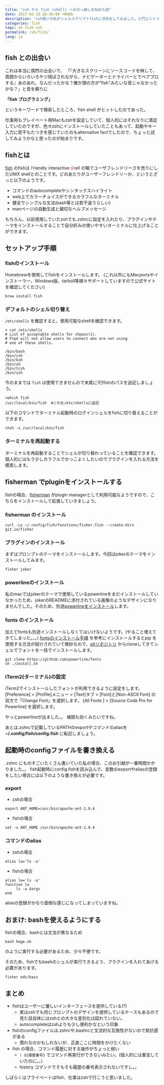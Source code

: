```yaml
---
title: "zsh から fish (shell) へお引っ越しを試みた話"
date: 2017-02-18 16:36:00 +0900
description: "zsh使いの私がシェルスクリプトfishに浮気をしてみました。入門エントリとしてfishの初期設定を書いています。"
categories: fish
tags: sh fish zsh
permalink: /sh/fish/
lang: ja
---
```


## fish との出会い
これは本当に偶然の出会いで、
「『大きなスクリーンにソースコードを映して、周囲からいろいろヤジ飛ばされながら、ナビゲーターとドライバーとでペアプロする』あのあれ、なんだったかな？確か頭の方が"fish"みたいな音じゃなかったかな？」と音を頼りに

**「fish プログラミング」**

というキーワードで検索したところ、fish shell がヒットしたのであった。

仕事用もプレイベート用Macもzshを設定していて、個人的にはそれなりに満足していたのですが、色々zshにインストールしていたこともあって、起動やキー入力に若干もたつきを感じていたのもalternative factでしたので、ちょっと試してみようかなと思ったのが始まりです。


## fishとは
[fish](https://fishshell.com/) のfishは <span style="color: #d32f2f">F</span>riendly <span style="color: #d32f2f">i</span>nteractive <span style="color: #d32f2f">sh</span>ell の略でユーザフレンドリーさを売りにしたUNIX shellとのことです。どのあたりがユーザーフレンドリーか、というとざっと以下のようです。

* コマンドのautocompleteやシンタックスハイライト
* web上でカラーチョイスができるカラフルなターミナル
* 健全でシンプルな文法(bash等とは若干違うらしい)
* manページの自動生成と親切なヘルプメッセージ

もちろん、以前使用していたzshでも.zshrcに設定を入れたり、プラグインやテーマをインストールすることで自分好みの使いやすいターミナルに仕上げることができます。


## セットアップ手順
### fishのインストール
Homebrewを使用してfishをインストールします。
(これ以外にもMacportsやインストーラー、Windows版、tarboll等様々サポートしていますので公式サイトを確認してください)
```
brew install fish
```

### デフォルトのシェル切り替え
`/etc/shells` を確認すると、使用可能なshellを確認できます。
```
> cat /etc/shells
# List of acceptable shells for chpass(1).
# Ftpd will not allow users to connect who are not using
# one of these shells.

/bin/bash
/bin/csh
/bin/ksh
/bin/sh
/bin/tcsh
/bin/zsh
```

今のままでは `fish` は使用できませんので末尾に1行fishのパスを追記しましょう。

```
>which fish
/usr/local/bin/fish  #これを/etc/shellsに追記
```

以下のコマンドでターミナル起動時のログインシェルをfishに切り替えることができます。

```
chsh -s /usr/local/bin/fish
```

### ターミナルを再起動する
ターミナルを再起動することでシェルが切り替わっていることを確認できます。
個人的にはもう少しカラフルでかっこよくしたいのでプラグインを入れる方法を模索します。

## fisherman でpluginをインストールする

fishの場合、[fisherman](https://fisherman.github.io/) がplugin managerとして利用可能なようですので、こちらをインストールして拡張していきましょう。

### fisherman のインストール
```
curl -Lo ~/.config/fish/functions/fisher.fish --create-dirs git.io/fisher
```

### プラグインのインストール
まずはプロンプトのテーマをインストールします。今回はjokerのテーマをインストールしてみます。
```
fisher joker
```

### powerlineのインストール
私のmacではjokerのテーマで使用しているpowerlineをまだインストールしていなかったため、jokerのREADMEに添付されている画像のようなデザインになりませんでした。そのため、別途[powerlineをインストール](https://powerline.readthedocs.io/en/master/installation.html#pip-installation)します。

### fonts のインストール
加えてfontsも別途インストールしなくてはいけないようです。(やること増えてきてしまった。。。)
[fontsのインストール手順](https://powerline.readthedocs.io/en/latest/installation/linux.html#font-installation) を参考にインストールするとpip を使用する方法が紹介されていて微妙なので、[gitリポジトリ](https://github.com/powerline/fonts) からcloneしてきてシェルでフォントを一括でインストールします。

```
git clone https://github.com/powerline/fonts
sh ./install.sh
```

### iTerm2(ターミナル)の設定
iTerm2でインストールしたフォントが利用できるように設定をします。
[Preference] > [Profile]メニュー > [Text]タブ > [Font]と[Non-ASCII Font] の双方で「Change Font」を選択します。
[All Fonts ] > [Source Code Pro for Powerline] を選択します。

やっとpowerlineが出ました。。
補間も効くみたいですね。

あとは.zshrcで記載しているPATHのexportやコマンドのailasを **~/.config/fish/config.fish** に転記しましょう。

## 起動時のconfigファイルを書き換える
.zshrc にものすごいたくさん書いていた私の場合、このお引越が一番時間かかりました。。
fish起動時にconfig.fishを読み込んで、変数のexportやaliasの登録をしたい場合には以下のような書き換えが必要です。

### export
* zshの場合
```
export ANT_HOME=/usr/bin/apache-ant-1.9.4
```
* fishの場合
```
set -x ANT_HOME /usr/bin/apache-ant-1.9.4
```

### コマンドのalias
* zshの場合
```
alias la='ls -a'
```
* fishの場合
```
alias la='ls -a'
function la
     ls -a $argv
end
```

aliasの登録がかなり面倒な感じになってしまっていますね。

## おまけ: bashを使えるようにする
fishの場合、bashとは文法が異なるため
```
bash hoge.sh
```
のように実行する必要があるため、少々不便です。

そのため、fishでもbashのシェルが実行できるよう、プラグインを入れてあげる必要があります。

```
fisher edc/bass
```


## まとめ
* fishはユーザーに優しいインターフェースを提供している(?)
  - 実はzshでも同じプロンプトのデザインを提供しているケースもあるので見た目自体にはzshとの大きな差別化は図れていない。
  - autocompleteはzshよりも少し便利かなという印象
* fishのconfigファイルは.zshrcや.bashrcと文法的な互換性がないので抵抗感がある
  - 慣れなのかもしれないが、正直ここに時間をかけたくない
* fish の場合、コマンド履歴に対する操作がちょっと弱い
  -  `! ${履歴番号}` でコマンド再実行ができないみたい。(個人的には重宝していたのに。。)
  - history コマンドでそもそも履歴の番号表示されないですし。。

しばらくはプライベートはfish、仕事はzshで行こうと思いました。